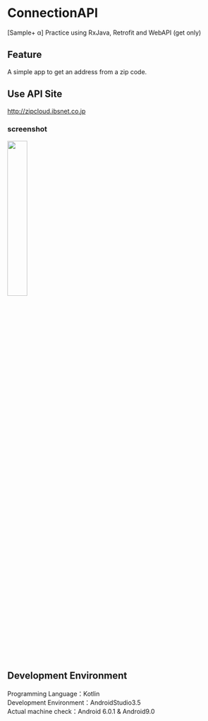 # ConnectionAPI
[Sample+ α] Practice using RxJava, Retrofit and WebAPI (get only)

## Feature
A simple app to get an address from a zip code.

## Use API Site
http://zipcloud.ibsnet.co.jp

### screenshot
<img src="https://github.com/shichi18/imagestore/blob/master/connectionapi/connectionapi1.png" width=30%>

## Development Environment
Programming Language：Kotlin  
Development Environment：AndroidStudio3.5  
Actual machine check：Android 6.0.1 & Android9.0  
